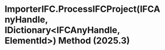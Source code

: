 # ImporterIFC.ProcessIFCProject(IFCAnyHandle, IDictionary<IFCAnyHandle, ElementId>) Method (2025.3)

﻿
